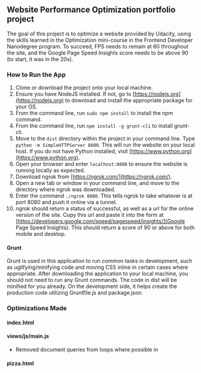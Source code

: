 ## Website Performance Optimization portfolio project

The goal of this project is to optimize a website provided by Udacity, using the skills learned in the Optimization mini-course in the Frontend Developer Nanodegree program.  To succeed, FPS needs to remain at 60 throughout the site, and the Google Page Speed Insights score needs to be above 90 (to start, it was in the 20s).

### How to Run the App
1. Clone or download the project onto your local machine.
2. Ensure you have NodeJS installed. If not, go to [https://nodejs.org](https://nodejs.org) to download and install the appropriate package for your OS.
3. From the command line, run `sudo npm install` to install the npm command.
4. From the command line, run `npm install -g grunt-cli` to install grunt-cli.
5. Move to the `dist` directory within the project in your command line. Type `python -m SimpleHTTPServer 8080`. This will run the website on your local host. If you do not have Python installed, visit [https://www.python.org](https://www.python.org).
6. Open your browser and enter `localhost:8080` to ensure the website is running locally as expected.
7. Download ngrok from [https://ngrok.com/](https://ngrok.com/).
8. Open a new tab or window in your command line, and move to the directory where ngrok was downloaded.
9. Enter the command  `./ngrok 8080`. This tells ngrok to take whatever is at port 8080 and push it online via a tunnel.
10. ngrok should return a status of successful, as well as a url for the online version of the site. Copy this url and paste it into the form at [https://developers.google.com/speed/pagespeed/insights/](Google Page Speed Insights). This should return a score of 90 or above for both mobile and desktop.


#### Grunt
Grunt is used in this application to run common tasks in development, such as uglifying/minifying code and moving CSS inline in certain cases where appropriate. After downloading the application to your local machine, you should not need to run any Grunt commands. The code in dist will be minified for you already. On the development side, it helps create the production code utilizing Gruntfile.js and package.json.

### Optimizations Made
#### index.html
#### views/js/main.js
* Removed document queries from loops where possible in 
#### pizza.html
